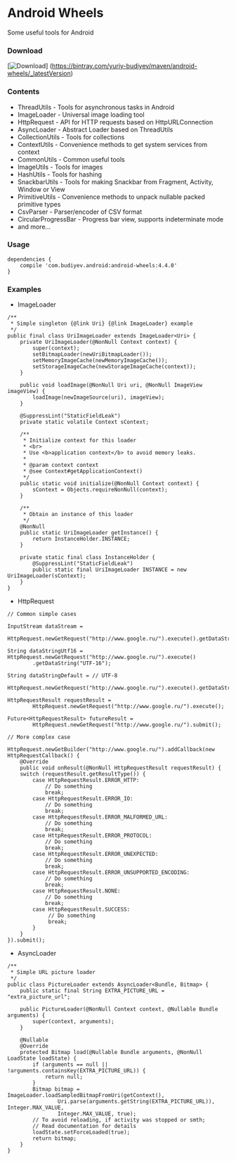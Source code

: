 # Android Wheels
Some useful tools for Android

### Download
[![Download](https://api.bintray.com/packages/yuriy-budiyev/maven/android-wheels/images/download.svg)]
(https://bintray.com/yuriy-budiyev/maven/android-wheels/_latestVersion)

### Contents
* ThreadUtils - Tools for asynchronous tasks in Android
* ImageLoader - Universal image loading tool
* HttpRequest - API for HTTP requests based on HttpURLConnection
* AsyncLoader - Abstract Loader based on ThreadUtils
* CollectionUtils - Tools for collections
* ContextUtils - Convenience methods to get system services from context
* CommonUtils - Common useful tools
* ImageUtils - Tools for images
* HashUtils - Tools for hashing
* SnackbarUtils - Tools for making Snackbar from Fragment, Activity, Window or View
* PrimitiveUtils - Convenience methods to unpack nullable packed primitive types
* CsvParser - Parser/encoder of CSV format
* CircularProgressBar - Progress bar view, supports indeterminate mode
* and more...

### Usage
```
dependencies {
    compile 'com.budiyev.android:android-wheels:4.4.0'
}
```

### Examples
* ImageLoader
```
/**
 * Simple singleton {@link Uri} {@link ImageLoader} example
 */
public final class UriImageLoader extends ImageLoader<Uri> {
    private UriImageLoader(@NonNull Context context) {
        super(context);
        setBitmapLoader(newUriBitmapLoader());
        setMemoryImageCache(newMemoryImageCache());
        setStorageImageCache(newStorageImageCache(context));
    }

    public void loadImage(@NonNull Uri uri, @NonNull ImageView imageView) {
        loadImage(newImageSource(uri), imageView);
    }

    @SuppressLint("StaticFieldLeak")
    private static volatile Context sContext;

    /**
     * Initialize context for this loader
     * <br>
     * Use <b>application context</b> to avoid memory leaks.
     *
     * @param context context
     * @see Context#getApplicationContext()
     */
    public static void initialize(@NonNull Context context) {
        sContext = Objects.requireNonNull(context);
    }

    /**
     * Obtain an instance of this loader
     */
    @NonNull
    public static UriImageLoader getInstance() {
        return InstanceHolder.INSTANCE;
    }

    private static final class InstanceHolder {
        @SuppressLint("StaticFieldLeak")
        public static final UriImageLoader INSTANCE = new UriImageLoader(sContext);
    }
}
```

* HttpRequest
```
// Common simple cases

InputStream dataStream =
        HttpRequest.newGetRequest("http://www.google.ru/").execute().getDataStream();

String dataStringUtf16 = HttpRequest.newGetRequest("http://www.google.ru/").execute()
        .getDataString("UTF-16");

String dataStringDefault = // UTF-8
        HttpRequest.newGetRequest("http://www.google.ru/").execute().getDataString();

HttpRequestResult requestResult =
        HttpRequest.newGetRequest("http://www.google.ru/").execute();

Future<HttpRequestResult> futureResult =
        HttpRequest.newGetRequest("http://www.google.ru/").submit();

// More complex case

HttpRequest.newGetBuilder("http://www.google.ru/").addCallback(new HttpRequestCallback() {
    @Override
    public void onResult(@NonNull HttpRequestResult requestResult) {
    switch (requestResult.getResultType()) {
        case HttpRequestResult.ERROR_HTTP:
            // Do something
            break;
        case HttpRequestResult.ERROR_IO:
            // Do something
            break;
        case HttpRequestResult.ERROR_MALFORMED_URL:
            // Do something
            break;
        case HttpRequestResult.ERROR_PROTOCOL:
            // Do something
            break;
        case HttpRequestResult.ERROR_UNEXPECTED:
            // Do something
            break;
        case HttpRequestResult.ERROR_UNSUPPORTED_ENCODING:
            // Do something
            break;
        case HttpRequestResult.NONE:
            // Do something
            break;
        case HttpRequestResult.SUCCESS:
             // Do something
             break;
        }
    }
}).submit();
```

* AsyncLoader
```
/**
 * Simple URL picture loader
 */
public class PictureLoader extends AsyncLoader<Bundle, Bitmap> {
    public static final String EXTRA_PICTURE_URL = "extra_picture_url";

    public PictureLoader(@NonNull Context context, @Nullable Bundle arguments) {
        super(context, arguments);
    }

    @Nullable
    @Override
    protected Bitmap load(@Nullable Bundle arguments, @NonNull LoadState loadState) {
        if (arguments == null || !arguments.containsKey(EXTRA_PICTURE_URL)) {
            return null;
        }
        Bitmap bitmap = ImageLoader.loadSampledBitmapFromUri(getContext(),
                Uri.parse(arguments.getString(EXTRA_PICTURE_URL)), Integer.MAX_VALUE,
                Integer.MAX_VALUE, true);
        // To avoid reloading, if activity was stopped or smth;
        // Read documentation for details
        loadState.setForceLoaded(true);
        return bitmap;
    }
}
```
